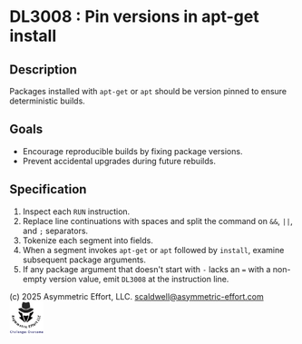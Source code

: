 # DL3008 : Pin versions in apt-get install

## Description
Packages installed with `apt-get` or `apt` should be version pinned to ensure deterministic builds.

## Goals
- Encourage reproducible builds by fixing package versions.
- Prevent accidental upgrades during future rebuilds.

## Specification
1. Inspect each `RUN` instruction.
2. Replace line continuations with spaces and split the command on `&&`, `||`, and `;` separators.
3. Tokenize each segment into fields.
4. When a segment invokes `apt-get` or `apt` followed by `install`, examine subsequent package arguments.
5. If any package argument that doesn't start with `-` lacks an `=` with a non-empty version value, emit `DL3008` at the instruction line.

(c) 2025 Asymmetric Effort, LLC. <scaldwell@asymmetric-effort.com>
[<img src="../img/asymmetric-effort.png" alt="Asymmetric Effort logo" width="60" height="60">](https://asymmetric-effort.com/)
